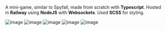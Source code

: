 A mini-game, similar to Spyfall, made from scratch with **Typescript**. 
Hosted in **Railway** using **NodeJS** with **Websockets**.
Used **SCSS** for styling.

![image](https://github.com/user-attachments/assets/6f49fc19-2d52-4b81-8004-9517794308a3)
![image](https://github.com/user-attachments/assets/fbbbf932-25f7-4602-bda4-2502d2f0f245)
![image](https://github.com/user-attachments/assets/824405c4-cc49-41b5-b0f4-8cd3ad646f22)
![image](https://github.com/user-attachments/assets/17c9f4c8-2fac-4793-8cb6-016729cff1da)
![image](https://github.com/user-attachments/assets/d6db220e-0781-4e6e-b677-d1ba3f08da5e)
